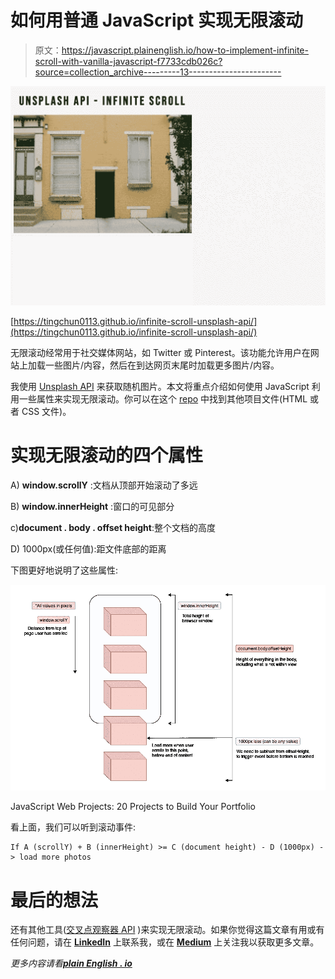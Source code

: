 # 如何用普通 JavaScript 实现无限滚动

> 原文：<https://javascript.plainenglish.io/how-to-implement-infinite-scroll-with-vanilla-javascript-f7733cdb026c?source=collection_archive---------13----------------------->

![](img/5f3c6f25d11ad5f459e10e8f7953802a.png)

[https://tingchun0113.github.io/infinite-scroll-unsplash-api/](https://tingchun0113.github.io/infinite-scroll-unsplash-api/)

无限滚动经常用于社交媒体网站，如 Twitter 或 Pinterest。该功能允许用户在网站上加载一些图片/内容，然后在到达网页末尾时加载更多图片/内容。

我使用 [Unsplash API](https://unsplash.com/documentation) 来获取随机图片。本文将重点介绍如何使用 JavaScript 利用一些属性来实现无限滚动。你可以在这个 [repo](https://github.com/tingchun0113/infinite-scroll-unsplash-api) 中找到其他项目文件(HTML 或者 CSS 文件)。

# 实现无限滚动的四个属性

A) **window.scrollY** :文档从顶部开始滚动了多远

B) **window.innerHeight** :窗口的可见部分

c)**document . body . offset height**:整个文档的高度

D) 1000px(或任何值):距文件底部的距离

下图更好地说明了这些属性:

![](img/c858bdc1cda2cb5a87808b731b0bc943.png)

JavaScript Web Projects: 20 Projects to Build Your Portfolio

看上面，我们可以听到滚动事件:

```
If A (scrollY) + B (innerHeight) >= C (document height) - D (1000px) -> load more photos 
```

# 最后的想法

还有其他工具([交叉点观察器 API](https://developer.mozilla.org/en-US/docs/Web/API/Intersection_Observer_API) )来实现无限滚动。如果你觉得这篇文章有用或有任何问题，请在 [**LinkedIn**](https://www.linkedin.com/in/tingchunw/) 上联系我，或在 [**Medium**](https://tingchun0113.medium.com/) 上关注我以获取更多文章。

*更多内容请看*[***plain English . io***](http://plainenglish.io/)